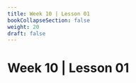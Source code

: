 ```yaml
---
title: Week 10 | Lesson 01
bookCollapseSection: false
weight: 20
draft: false
---
```


# Week 10 | Lesson 01